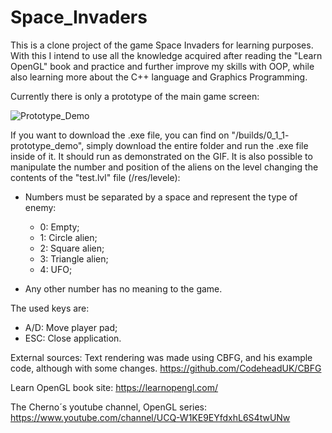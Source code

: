 # Space_Invaders
This is a clone project of the game Space Invaders for learning purposes.
With this I intend to use all the knowledge acquired after reading the "Learn OpenGL" book and practice and further improve my skills with OOP, while also learning more about the C++ language and Graphics Programming.

Currently there is only a prototype of the main game screen:

![Prototype_Demo](https://user-images.githubusercontent.com/69710741/147152994-3f51dd59-7871-4d0e-a01f-2ea01c3c8638.gif)

If you want to download the .exe file, you can find on "/builds/0_1_1- prototype_demo", simply download the entire folder and run the .exe file inside of it. It should run as demonstrated on the GIF.
It is also possible to manipulate the number and position of the aliens on the level changing the contents of the "test.lvl" file (/res/levele):
- Numbers must be separated by a space and represent the type of enemy:
	- 0: Empty;
	- 1: Circle alien;
	- 2: Square alien;
	- 3: Triangle alien;
	- 4: UFO;

- Any other number has no meaning to the game.

The used keys are:
- A/D: Move player pad;
- ESC: Close application.

External sources:
Text rendering was made using CBFG, and his example code, although with some changes.
https://github.com/CodeheadUK/CBFG

Learn OpenGL book site:
https://learnopengl.com/

The Cherno´s youtube channel, OpenGL series:
https://www.youtube.com/channel/UCQ-W1KE9EYfdxhL6S4twUNw
